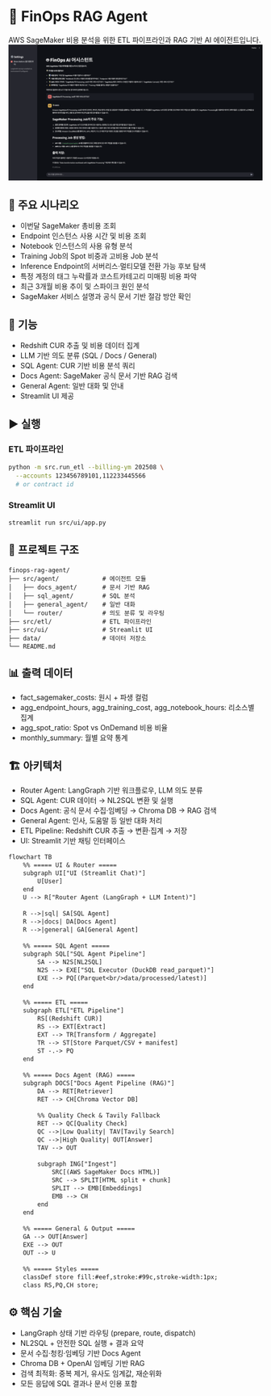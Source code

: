 # 🚀 FinOps RAG Agent

AWS SageMaker 비용 분석을 위한 ETL 파이프라인과 RAG 기반 AI 에이전트입니다.
  <img src="documentation/demo_image.png" alt="FinOps AI Assistant Screenshot" width="800">

## 🎯 주요 시나리오

* 이번달 SageMaker 총비용 조회
* Endpoint 인스턴스 사용 시간 및 비용 조회
* Notebook 인스턴스의 사용 유형 분석
* Training Job의 Spot 비중과 고비용 Job 분석
* Inference Endpoint의 서버리스·멀티모델 전환 가능 후보 탐색
* 특정 계정의 태그 누락률과 코스트카테고리 미매핑 비용 파악
* 최근 3개월 비용 추이 및 스파이크 원인 분석
* SageMaker 서비스 설명과 공식 문서 기반 절감 방안 확인

## 🔑 기능

* Redshift CUR 추출 및 비용 데이터 집계
* LLM 기반 의도 분류 (SQL / Docs / General)
* SQL Agent: CUR 기반 비용 분석 쿼리
* Docs Agent: SageMaker 공식 문서 기반 RAG 검색
* General Agent: 일반 대화 및 안내
* Streamlit UI 제공

## ▶️ 실행

### ETL 파이프라인

```bash
python -m src.run_etl --billing-ym 202508 \
  --accounts 123456789101,112233445566
  # or contract id 
```

### Streamlit UI

```bash
streamlit run src/ui/app.py
```

## 📁 프로젝트 구조

```
finops-rag-agent/
├── src/agent/            # 에이전트 모듈
│   ├── docs_agent/       # 문서 기반 RAG
│   ├── sql_agent/        # SQL 분석
│   ├── general_agent/    # 일반 대화
│   └── router/           # 의도 분류 및 라우팅
├── src/etl/              # ETL 파이프라인
├── src/ui/               # Streamlit UI
├── data/                 # 데이터 저장소
└── README.md
```

## 📊 출력 데이터

* fact\_sagemaker\_costs: 원시 + 파생 컬럼
* agg\_endpoint\_hours, agg\_training\_cost, agg\_notebook\_hours: 리소스별 집계
* agg\_spot\_ratio: Spot vs OnDemand 비용 비율
* monthly\_summary: 월별 요약 통계

## 🏗 아키텍처

* Router Agent: LangGraph 기반 워크플로우, LLM 의도 분류
* SQL Agent: CUR 데이터 → NL2SQL 변환 및 실행
* Docs Agent: 공식 문서 수집·임베딩 → Chroma DB → RAG 검색
* General Agent: 인사, 도움말 등 일반 대화 처리
* ETL Pipeline: Redshift CUR 추출 → 변환·집계 → 저장
* UI: Streamlit 기반 채팅 인터페이스

```mermaid
flowchart TB
    %% ===== UI & Router =====
    subgraph UI["UI (Streamlit Chat)"]
        U[User]
    end
    U --> R["Router Agent (LangGraph + LLM Intent)"]

    R -->|sql| SA[SQL Agent]
    R -->|docs| DA[Docs Agent]
    R -->|general| GA[General Agent]

    %% ===== SQL Agent =====
    subgraph SQL["SQL Agent Pipeline"]
        SA --> N2S[NL2SQL]
        N2S --> EXE["SQL Executor (DuckDB read_parquet)"]
        EXE --> PQ[(Parquet<br/>data/processed/latest)]
    end

    %% ===== ETL =====
    subgraph ETL["ETL Pipeline"]
        RS[(Redshift CUR)]
        RS --> EXT[Extract]
        EXT --> TR[Transform / Aggregate]
        TR --> ST[Store Parquet/CSV + manifest]
        ST -.-> PQ
    end

    %% ===== Docs Agent (RAG) =====
    subgraph DOCS["Docs Agent Pipeline (RAG)"]
        DA --> RET[Retriever]
        RET --> CH[Chroma Vector DB]
        
        %% Quality Check & Tavily Fallback
        RET --> QC[Quality Check]
        QC -->|Low Quality| TAV[Tavily Search]
        QC -->|High Quality| OUT[Answer]
        TAV --> OUT

        subgraph ING["Ingest"]
            SRC[(AWS SageMaker Docs HTML)]
            SRC --> SPLIT[HTML split + chunk]
            SPLIT --> EMB[Embeddings]
            EMB --> CH
        end
    end

    %% ===== General & Output =====
    GA --> OUT[Answer]
    EXE --> OUT
    OUT --> U

    %% ===== Styles =====
    classDef store fill:#eef,stroke:#99c,stroke-width:1px;
    class RS,PQ,CH store;
```

## ⚙️ 핵심 기술

* LangGraph 상태 기반 라우팅 (prepare, route, dispatch)
* NL2SQL + 안전한 SQL 실행 + 결과 요약
* 문서 수집·청킹·임베딩 기반 Docs Agent
* Chroma DB + OpenAI 임베딩 기반 RAG
* 검색 최적화: 중복 제거, 유사도 임계값, 재순위화
* 모든 응답에 SQL 결과나 문서 인용 포함

